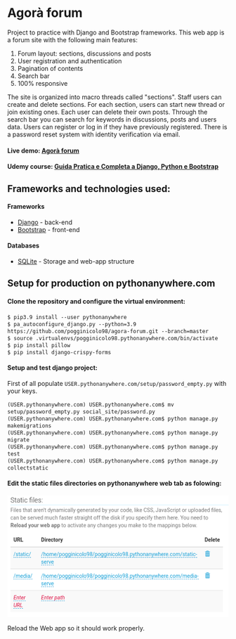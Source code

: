 # Agorà forum

Project to practice with Django and Bootstrap frameworks.
This web app is a forum site with the following main features:
1) Forum layout: sections, discussions and posts
2) User registration and authentication
3) Pagination of contents
4) Search bar
5) 100% responsive

The site is organized into macro threads called "sections". Staff users can create and delete sections.
For each section, users can start new thread or join existing ones. Each user can delete their own posts.
Through the search bar you can search for keywords in discussions, posts and users data.
Users can register or log in if they have previously registered. There is a password reset system with identity verification via email.

#### Live demo: [Agorà forum](http://pogginicolo98.pythonanywhere.com/)

#### Udemy course: [Guida Pratica e Completa a Django, Python e Bootstrap](https://www.udemy.com/course/guida-pratica-e-completa-a-django-2-e-bootstrap-4/)

## Frameworks and technologies used:
#### Frameworks
- [Django](https://docs.djangoproject.com/en/3.2/) - back-end
- [Bootstrap](https://getbootstrap.com/docs/4.6/getting-started/introduction/) - front-end

#### Databases
- [SQLite](https://sqlite.org/docs.html) - Storage and web-app structure

## Setup for production on pythonanywhere.com
#### Clone the repository and configure the virtual environment:
```
$ pip3.9 install --user pythonanywhere
$ pa_autoconfigure_django.py --python=3.9 https://github.com/pogginicolo98/agora-forum.git --branch=master
$ source .virtualenvs/pogginicolo98.pythonanywhere.com/bin/activate
$ pip install pillow
$ pip install django-crispy-forms
```

#### Setup and test django project:
First of all populate ```USER.pythonanywhere.com/setup/password_empty.py``` with your keys.
```
(USER.pythonanywhere.com) USER.pythonanywhere.com$ mv setup/password_empty.py social_site/password.py
(USER.pythonanywhere.com) USER.pythonanywhere.com$ python manage.py makemigrations
(USER.pythonanywhere.com) USER.pythonanywhere.com$ python manage.py migrate
(USER.pythonanywhere.com) USER.pythonanywhere.com$ python manage.py test
(USER.pythonanywhere.com) USER.pythonanywhere.com$ python manage.py collectstatic
```
#### Edit the static files directories on pythonanywhere web tab as folowing:
![Static files pythonanywhere](.images/static_files.png)

Reload the Web app so it should work properly.
